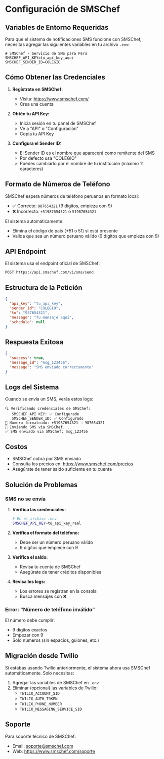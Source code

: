 # Configuración de SMSChef

## Variables de Entorno Requeridas

Para que el sistema de notificaciones SMS funcione con SMSChef, necesitas agregar las siguientes variables en tu archivo `.env`:

```env
# SMSChef - Servicio de SMS para Perú
SMSCHEF_API_KEY=tu_api_key_aqui
SMSCHEF_SENDER_ID=COLEGIO
```

## Cómo Obtener las Credenciales

1. **Regístrate en SMSChef:**
   - Visita: https://www.smschef.com/
   - Crea una cuenta

2. **Obtén tu API Key:**
   - Inicia sesión en tu panel de SMSChef
   - Ve a "API" o "Configuración"
   - Copia tu API Key

3. **Configura el Sender ID:**
   - El Sender ID es el nombre que aparecerá como remitente del SMS
   - Por defecto usa "COLEGIO"
   - Puedes cambiarlo por el nombre de tu institución (máximo 11 caracteres)

## Formato de Números de Teléfono

SMSChef espera números de teléfono peruanos en formato local:
- ✅ Correcto: `987654321` (9 dígitos, empieza con 9)
- ❌ Incorrecto: `+51987654321` o `51987654321`

El sistema automáticamente:
- Elimina el código de país (+51 o 51) si está presente
- Valida que sea un número peruano válido (9 dígitos que empieza con 9)

## API Endpoint

El sistema usa el endpoint oficial de SMSChef:
```
POST https://api.smschef.com/v1/sms/send
```

## Estructura de la Petición

```json
{
  "api_key": "tu_api_key",
  "sender_id": "COLEGIO",
  "to": "987654321",
  "message": "Tu mensaje aquí",
  "schedule": null
}
```

## Respuesta Exitosa

```json
{
  "success": true,
  "message_id": "msg_123456",
  "message": "SMS enviado correctamente"
}
```

## Logs del Sistema

Cuando se envía un SMS, verás estos logs:

```
🔍 Verificando credenciales de SMSChef:
   SMSCHEF_API_KEY: ✅ Configurado
   SMSCHEF_SENDER_ID: ✅ Configurado
📱 Número formateado: +51987654321 → 987654321
📱 Enviando SMS via SMSChef...
✅ SMS enviado via SMSChef: msg_123456
```

## Costos

- SMSChef cobra por SMS enviado
- Consulta los precios en: https://www.smschef.com/precios
- Asegúrate de tener saldo suficiente en tu cuenta

## Solución de Problemas

### SMS no se envía

1. **Verifica las credenciales:**
   ```bash
   # En el archivo .env
   SMSCHEF_API_KEY=tu_api_key_real
   ```

2. **Verifica el formato del teléfono:**
   - Debe ser un número peruano válido
   - 9 dígitos que empiece con 9

3. **Verifica el saldo:**
   - Revisa tu cuenta de SMSChef
   - Asegúrate de tener créditos disponibles

4. **Revisa los logs:**
   - Los errores se registran en la consola
   - Busca mensajes con ❌

### Error: "Número de teléfono inválido"

El número debe cumplir:
- 9 dígitos exactos
- Empezar con 9
- Solo números (sin espacios, guiones, etc.)

## Migración desde Twilio

Si estabas usando Twilio anteriormente, el sistema ahora usa SMSChef automáticamente. Solo necesitas:

1. Agregar las variables de SMSChef en `.env`
2. Eliminar (opcional) las variables de Twilio:
   - `TWILIO_ACCOUNT_SID`
   - `TWILIO_AUTH_TOKEN`
   - `TWILIO_PHONE_NUMBER`
   - `TWILIO_MESSAGING_SERVICE_SID`

## Soporte

Para soporte técnico de SMSChef:
- Email: soporte@smschef.com
- Web: https://www.smschef.com/soporte
